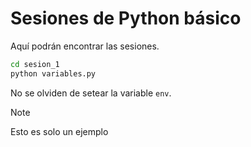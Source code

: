 # Sesiones de Python básico
Aquí podrán encontrar las sesiones.

```sh
cd sesion_1
python variables.py
```

No se olviden de setear la variable `env`.

> [!NOTE]
> Esto es solo un ejemplo

